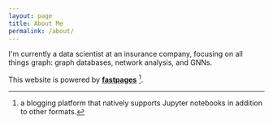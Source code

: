 ```yaml
---
layout: page
title: About Me
permalink: /about/
---
```


I'm currently a data scientist at an insurance company, focusing on all things graph: graph databases, network analysis, and GNNs.



This website is powered by **[fastpages](https://github.com/fastai/fastpages)** [^1].



[^1]:a blogging platform that natively supports Jupyter notebooks in addition to other formats.
